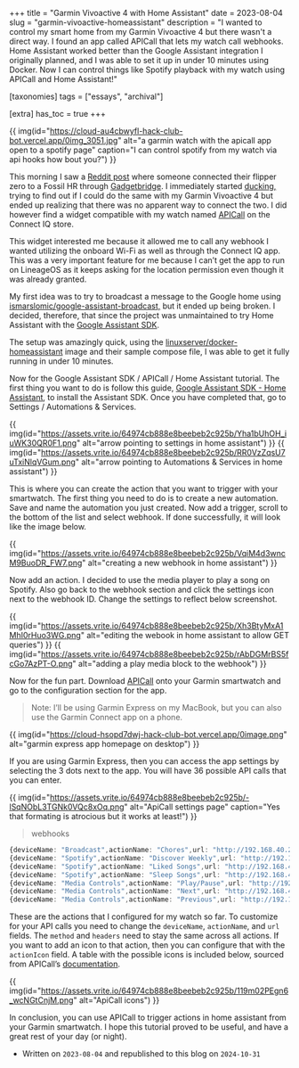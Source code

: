 +++
title = "Garmin Vivoactive 4 with Home Assistant"
date = 2023-08-04
slug = "garmin-vivoactive-homeassistant"
description = "I wanted to control my smart home from my Garmin Vivoactive 4 but there wasn't a direct way. I found an app called APICall that lets my watch call webhooks. Home Assistant worked better than the Google Assistant integration I originally planned, and I was able to set it up in under 10 minutes using Docker. Now I can control things like Spotify playback with my watch using APICall and Home Assistant!"

[taxonomies]
tags = ["essays", "archival"]

[extra]
has_toc = true
+++

{{ img(id="https://cloud-au4cbwyfl-hack-club-bot.vercel.app/0img_3051.jpg" alt="a garmin watch with the apicall app open to a spotify page" caption="I can control spotify from my watch via api hooks how bout you?") }}

This morning I saw a [Reddit post](https://libreddit.kieranklukas.com/r/flipperzero/comments/ybjsvt/flipper_control_via_smartwatch/) where someone connected their flipper zero to a Fossil HR through [Gadgetbridge](https://gadgetbridge.org/). I immediately started [ducking,](https://libreddit.kieranklukas.com/r/duckduckgo/wiki/index#wiki_what_is_searching_on_duckduckgo_called.3F) trying to find out if I could do the same with my Garmin Vivoactive 4 but ended up realizing that there was no apparent way to connect the two. I did however find a widget compatible with my watch named [APICall](https://apps.garmin.com/en-US/apps/ac9a81ab-a52d-41b3-8c14-940a9de37544) on the Connect IQ store.

This widget interested me because it allowed me to call any webhook I wanted utilizing the onboard Wi-Fi as well as through the Connect IQ app. This was a very important feature for me because I can’t get the app to run on LineageOS as it keeps asking for the location permission even though it was already granted.

My first idea was to try to broadcast a message to the Google home using [ismarslomic/google-assistant-broadcast,](https://github.com/ismarslomic/google-assistant-broadcast) but it ended up being broken. I decided, therefore, that since the project was unmaintained to try Home Assistant with the [Google Assistant SDK](https://www.home-assistant.io/integrations/google_assistant_sdk#configuration).

The setup was amazingly quick, using the [linuxserver/docker-homeassistant](https://github.com/linuxserver/docker-homeassistant) image and their sample compose file, I was able to get it fully running in under 10 minutes.

Now for the Google Assistant SDK / APICall / Home Assistant tutorial. The first thing you want to do is follow this guide, [Google Assistant SDK - Home Assistant](https://www.home-assistant.io/integrations/google_assistant_sdk#configuration), to install the Assistant SDK. Once you have completed that, go to Settings / Automations & Services.

{{ img(id="https://assets.vrite.io/64974cb888e8beebeb2c925b/Yha1bUhOH_iuWK30QR0F1.png" alt="arrow pointing to settings in home assistant") }}
{{ img(id="https://assets.vrite.io/64974cb888e8beebeb2c925b/RR0VzZqsU7uTxiNlqVGum.png" alt="arrow pointing to Automations & Services in home assistant") }}

This is where you can create the action that you want to trigger with your smartwatch. The first thing you need to do is to create a new automation. Save and name the automation you just created. Now add a trigger, scroll to the bottom of the list and select webhook. If done successfully, it will look like the image below.

{{ img(id="https://assets.vrite.io/64974cb888e8beebeb2c925b/VqiM4d3wncM9BuoDR_FW7.png" alt="creating a new webhook in home assistant") }}


Now add an action. I decided to use the media player to play a song on Spotify. Also go back to the webhook section and click the settings icon next to the webhook ID. Change the settings to reflect below screenshot.

{{ img(id="https://assets.vrite.io/64974cb888e8beebeb2c925b/Xh3BtyMxA1MhI0rHuo3WG.png" alt="editing the webook in home assistant to allow GET queries") }}
{{ img(id="https://assets.vrite.io/64974cb888e8beebeb2c925b/rAbDGMrBS5fcGo7AzPT-O.png" alt="adding a play media block to the webhook") }}

Now for the fun part. Download [APICall](https://apps.garmin.com/en-US/apps/ac9a81ab-a52d-41b3-8c14-940a9de37544) onto your Garmin smartwatch and go to the configuration section for the app.

> Note: I’ll be using Garmin Express on my MacBook, but you can also use the Garmin Connect app on a phone.

{{ img(id="https://cloud-hsopd7dwj-hack-club-bot.vercel.app/0image.png" alt="garmin express app homepage on desktop") }}

If you are using Garmin Express, then you can access the app settings by selecting the 3 dots next to the app. You will have 36 possible API calls that you can enter.

{{ img(id="https://assets.vrite.io/64974cb888e8beebeb2c925b/-lSqNObL3TGNk0VQc8xOq.png" alt="ApiCall settings page" caption="Yes that formating is atrocious but it works at least!") }}

> webhooks
```ts
{deviceName: "Broadcast",actionName: "Chores",url: "http://192.168.40.21:8123/api/webhook/Aere",method: "GET",headers:"{"Content-Type":"application/x-www-form-urlencoded"}"}
{deviceName: "Spotify",actionName: "Discover Weekly",url: "http://192.168.40.21:8123/api/webhook/-djNd5aMidD6Q3w2jgYDu50ix",method: "GET",headers:"{"Content-Type":"application/x-www-form-urlencoded"}",actionIcon:40}
{deviceName: "Spotify",actionName: "Liked Songs",url: "http://192.168.40.21:8123/api/webhook/liked-songs-6TrVEY-TzVsAeFX8Mt8FUpJN",method: "GET",headers:"{"Content-Type":"application/x-www-form-urlencoded"}",actionIcon:40}
{deviceName: "Spotify",actionName: "Sleep Songs",url: "http://192.168.40.21:8123/api/webhook/sleep-songs-jA1nrTpc9PuKumvzNDFteBDK",method: "GET",headers:"{"Content-Type":"application/x-www-form-urlencoded"}",actionIcon:51}
{deviceName: "Media Controls",actionName: "Play/Pause",url: "http://192.168.40.21:8123/api/webhook/playpause-DTNDt-RzOqgGTggOnV_sXMLm",method: "GET",headers:"{"Content-Type":"application/x-www-form-urlencoded"}",actionIcon:43}
{deviceName: "Media Controls",actionName: "Next",url: "http://192.168.40.21:8123/api/webhook/skip-forward-IvQkjhn2oev7VY0mb_xZDDCK",method: "GET",headers:"{"Content-Type":"application/x-www-form-urlencoded"}",actionIcon:41}
{deviceName: "Media Controls",actionName: "Previous",url: "http://192.168.40.21:8123/api/webhook/skip-backwards-A9byoXP-QwSv_aoQ2FtX-_Qx",method: "GET",headers:"{"Content-Type":"application/x-www-form-urlencoded"}",actionIcon:42}
```

These are the actions that I configured for my watch so far. To customize for your API calls you need to change the `deviceName`, `actionName`, and `url` fields. The `method` and `headers` need to stay the same across all actions. If you want to add an icon to that action, then you can configure that with the `actionIcon` field. A table with the possible icons is included below, sourced from APICall’s [documentation](https://apicall.dumesnil.net/documentation_en.html).

{{ img(id="https://assets.vrite.io/64974cb888e8beebeb2c925b/119m02PEgn6_wcNGtCnjM.png" alt="ApiCall icons") }}

In conclusion, you can use APICall to trigger actions in home assistant from your Garmin smartwatch. I hope this tutorial proved to be useful, and have a great rest of your day (or night).

* Written on `2023-08-04` and republished to this blog on `2024-10-31`